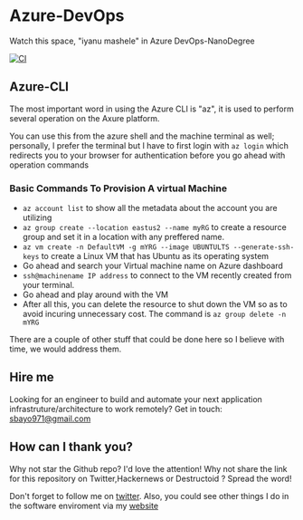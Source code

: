 # Azure-DevOps

Watch this space, "iyanu mashele" in Azure DevOps-NanoDegree

[![CI](https://github.com/samuelarogbonlo/Azure-DevOps/actions/workflows/main.yml/badge.svg?branch=main)](https://github.com/samuelarogbonlo/Azure-DevOps/actions/workflows/main.yml)

## Azure-CLI

The most important word in using the Azure CLI is "az", it is used to perform several operation on the Axure platform. 

You can use this from the azure shell and the machine terminal as well; personally, I prefer the terminal but I have to first login with ```az login``` which redirects you to your browser for authentication before you go ahead with operation commands

### Basic Commands To Provision A virtual Machine

- ```az account list``` to show all the metadata about the account you are utilizing
- ```az group create --location eastus2 --name myRG``` to create a resource group and set it in a location with any preffered name.
- ```az vm create -n DefaultVM -g mYRG --image UBUNTULTS --generate-ssh-keys``` to create a Linux VM that has Ubuntu as its operating system
- Go ahead and search your Virtual machine name on Azure dashboard
- ```ssh@machinename IP address``` to connect to the VM recently created from your terminal.
- Go ahead and play around with the VM
- After all this, you can delete the resource to shut down the VM so as to avoid incuring unnecessary cost. The command is ```az group delete -n mYRG```

There are a couple of other stuff that could be done here so I believe with time, we would address them. 

## Hire me
Looking for an engineer to build and automate your next application infrastruture/architecture to work remotely? Get in touch: sbayo971@gmail.com

## How can I thank you?
Why not star the Github repo? I'd love the attention! Why not share the link for this repository on Twitter,Hackernews or Destructoid ? Spread the word!

Don't forget to follow me on [twitter](https://twitter.com/SamuelArogbonlo). Also, you could see other things I do in the software enviroment via my [website](https://samuelarogbonlo.github.io/)

